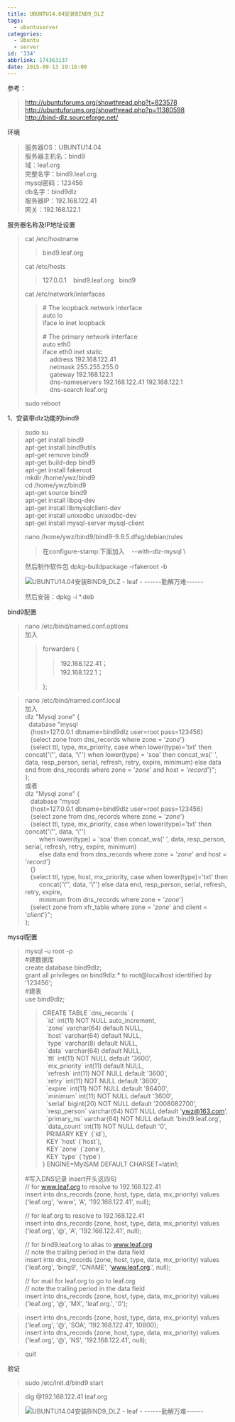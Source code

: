 ```yaml
---
title: UBUNTU14.04安装BIND9_DLZ
tags:
  - ubuntuserver
categories:
  - Ubuntu
  - server
id: '334'
abbrlink: 174363137
date: 2015-09-13 19:16:00
---
```


参考：  

> http://ubuntuforums.org/showthread.php?t=823578  
> http://ubuntuforums.org/showthread.php?p=11380598  
> http://bind-dlz.sourceforge.net/  

  
环境  

> 服务器OS：UBUNTU14.04  
> 服务器主机名：bind9  
> 域：leaf.org  
> 完整名字：bind9.leaf.org  
> mysql密码：123456  
> db名字：bind9dlz  
> 服务器IP：192.168.122.41  
> 网关：192.168.122.1  
>   

服务器名称及IP地址设置  

> cat /etc/hostname  
> 
> > bind9.leaf.org  
> 
> cat /etc/hosts  
> 
> > 127.0.0.1    bind9.leaf.org   bind9  
> 
> cat /etc/network/interfaces  
> 
> > \# The loopback network interface  
> > auto lo  
> > iface lo inet loopback  
> >   
> > \# The primary network interface  
> > auto eth0  
> > iface eth0 inet static  
> >     address 192.168.122.41  
> >     netmask 255.255.255.0  
> >     gateway 192.168.122.1  
> >     dns-nameservers 192.168.122.41 192.168.122.1  
> >     dns-search leaf.org  
> 
> sudo reboot  

  
1、安装带dlz功能的bind9  

> sudo su  
> apt-get install bind9  
> apt-get install bind9utils  
> apt-get remove bind9  
> apt-get build-dep bind9  
> apt-get install fakeroot  
> mkdir /home/ywz/bind9  
> cd /home/ywz/bind9  
> apt-get source bind9  
> apt-get install libpq-dev  
> apt-get install libmysqlclient-dev  
> apt-get install unixodbc unixodbc-dev  
> apt-get install mysql-server mysql-client  
>   
> nano /home/ywz/bind9/bind9-9.9.5.dfsg/debian/rules  
> 
> > 在configure-stamp:下面加入    --with-dlz-mysql \\  
> 
> 然后制作软件包 dpkg-buildpackage -rfakeroot -b  
> 
> ![UBUNTU14.04安装BIND9_DLZ - leaf - ------勤解万难------](http://img2.ph.126.net/dZv-i8qbHFlbF3c5bOJeOQ==/6631405315769279714.png "UBUNTU14.04安装BIND9_DLZ - leaf - ------勤解万难------")
> 
> 然后安装：dpkg -i \*.deb  

  
bind9配置  

> nano /etc/bind/named.conf.options  
> 加入  
> 
> > forwarders {  
> > 
> > > 192.168.122.41；  
> > > 192.168.122.1；  
> > 
> > };  

> nano /etc/bind/named.conf.local  
> 加入  
> dlz "Mysql zone" {  
>   database "mysql  
>    {host=127.0.0.1 dbname=bind9dlz user=root pass=123456}  
>    {select zone from dns\_records where zone = '$zone$'}  
>    {select ttl, type, mx\_priority, case when lower(type)='txt' then concat('\\"', data, '\\"') when lower(type) = 'soa' then concat\_ws(' ', data, resp\_person, serial, refresh, retry, expire, minimum) else data end from dns\_records where zone = '$zone$' and host = '$record$'}";  
> };  
> 或者  
> dlz "Mysql zone" {  
>    database "mysql  
>    {host=127.0.0.1 dbname=bind9dlz user=root pass=123456}  
>    {select zone from dns\_records where zone = '$zone$'}  
>    {select ttl, type, mx\_priority, case when lower(type)='txt' then concat('\\"', data, '\\"')  
>         when lower(type) = 'soa' then concat\_ws(' ', data, resp\_person, serial, refresh, retry, expire, minimum)  
>         else data end from dns\_records where zone = '$zone$' and host = '$record$'}  
>    {}  
>    {select ttl, type, host, mx\_priority, case when lower(type)='txt' then  
>         concat('\\"', data, '\\"') else data end, resp\_person, serial, refresh, retry, expire,  
>         minimum from dns\_records where zone = '$zone$'}  
>    {select zone from xfr\_table where zone = '$zone$' and client = '$client$'}";  
> };  
>   

  
mysql配置  

> mysql -u root -p  
> #建数据库  
> create database bind9dlz;  
> grant all privileges on bind9dlz.\* to root@localhost identified by '123456';  
> #建表  
> use bind9dlz;  
> 
> > CREATE TABLE \`dns\_records\` (  
> >   \`id\` int(11) NOT NULL auto\_increment,  
> >   \`zone\` varchar(64) default NULL,  
> >   \`host\` varchar(64) default NULL,  
> >   \`type\` varchar(8) default NULL,  
> >   \`data\` varchar(64) default NULL,  
> >   \`ttl\` int(11) NOT NULL default '3600',  
> >   \`mx\_priority\` int(11) default NULL,  
> >   \`refresh\` int(11) NOT NULL default '3600',  
> >   \`retry\` int(11) NOT NULL default '3600',  
> >   \`expire\` int(11) NOT NULL default '86400',  
> >   \`minimum\` int(11) NOT NULL default '3600',  
> >   \`serial\` bigint(20) NOT NULL default '2008082700',  
> >   \`resp\_person\` varchar(64) NOT NULL default 'ywz@163.com',  
> >   \`primary\_ns\` varchar(64) NOT NULL default 'bind9.leaf.org',  
> >   \`data\_count\` int(11) NOT NULL default '0',  
> >   PRIMARY KEY  (\`id\`),  
> >   KEY \`host\` (\`host\`),  
> >   KEY \`zone\` (\`zone\`),  
> >   KEY \`type\` (\`type\`)  
> > ) ENGINE=MyISAM DEFAULT CHARSET=latin1;  
> 
> #写入DNS记录 insert开头这四句  
> // for www.leaf.org to resolve to 192.168.122.41  
> insert into dns\_records (zone, host, type, data, mx\_priority) values ('leaf.org', 'www', 'A', '192.168.122.41', null);  
>   
> // for leaf.org to resolve to 192.168.122.41  
> insert into dns\_records (zone, host, type, data, mx\_priority) values ('leaf.org', '@', 'A', '192.168.122.41', null);  
>   
> // for bind9.leaf.org to alias to www.leaf.org  
> // note the trailing period in the data field  
> insert into dns\_records (zone, host, type, data, mx\_priority) values ('leaf.org', 'bing9', 'CNAME', 'www.leaf.org.', null);  
>   
> // for mail for leaf.org to go to leaf.org  
> // note the trailing period in the data field  
> insert into dns\_records (zone, host, type, data, mx\_priority) values ('leaf.org', '@', 'MX', 'leaf.org.', '0');  

  

> insert into dns\_records (zone, host, type, data, mx\_priority) values ('leaf.org', '@', 'SOA', '192.168.122.41', 10800);  
> insert into dns\_records (zone, host, type, data, mx\_priority) values ('leaf.org', '@', 'NS', '192.168.122.41', null);  

  

> quit  

  
验证  

> sudo /etc/init.d/bind9 start  
>   

> dig @192.168.122.41 leaf.org  
> 
> ![UBUNTU14.04安装BIND9_DLZ - leaf - ------勤解万难------](http://img2.ph.126.net/j_E32s1s-kz3vAm_aRaiNg==/6630455337723668096.png "UBUNTU14.04安装BIND9_DLZ - leaf - ------勤解万难------")
> 
>